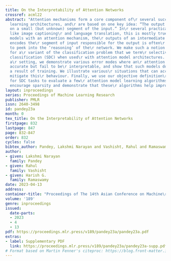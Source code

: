 ```yaml
---
title: On the Interpretability of Attention Networks
crossref: acml22
abstract: "Attention mechanisms form a core component of\r several successful deep
  learning architectures, and\r are based on one key idea: “The output depends only\r
  on a small (but unknown) segment of the input.” In\r several practical applications
  like image captioning\r and language translation, this is mostly true. In\r trained
  models with an attention mechanism, the\r outputs of an intermediate module that
  encodes the\r segment of input responsible for the output is often\r used as a way
  to peek into the ‘reasoning’ of the\r network. We make such a notion more precise
  for a\r variant of the classification problem that we term\r selective dependence
  classification (SDC) when used\r with attention model architectures. Under such
  a\r setting, we demonstrate various error modes where an\r attention model can be
  accurate but fail to be\r interpretable, and show that such models do occur as\r
  a result of training. We illustrate various\r situations that can accentuate and
  mitigate this\r behaviour. Finally, we use our objective definition\r of interpretability
  for SDC tasks to evaluate a few\r attention model learning algorithms designed to\r
  encourage sparsity and demonstrate that these\r algorithms help improve interpretability."
layout: inproceedings
series: Proceedings of Machine Learning Research
publisher: PMLR
issn: 2640-3498
id: pandey23a
month: 0
tex_title: On the Interpretability of Attention Networks
firstpage: 832
lastpage: 847
page: 832-847
order: 832
cycles: false
bibtex_author: Pandey, Lakshmi Narayan and Vashisht, Rahul and Ramaswamy, Harish G.
author:
- given: Lakshmi Narayan
  family: Pandey
- given: Rahul
  family: Vashisht
- given: Harish G.
  family: Ramaswamy
date: 2023-04-13
address:
container-title: "Proceedings of The 14th Asian Conference on Machine\r Learning"
volume: '189'
genre: inproceedings
issued:
  date-parts:
  - 2023
  - 4
  - 13
pdf: https://proceedings.mlr.press/v189/pandey23a/pandey23a.pdf
extras:
- label: Supplementary PDF
  link: https://proceedings.mlr.press/v189/pandey23a/pandey23a-supp.pdf
# Format based on Martin Fenner's citeproc: https://blog.front-matter.io/posts/citeproc-yaml-for-bibliographies/
---
```

